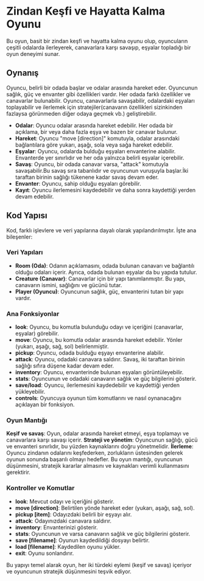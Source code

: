 # Zindan Keşfi ve Hayatta Kalma Oyunu

Bu oyun, basit bir zindan keşfi ve hayatta kalma oyunu olup, oyuncuların çeşitli odalarda ilerleyerek, canavarlara karşı savaşıp, eşyalar topladığı bir oyun deneyimi sunar.

## Oynanış

Oyuncu, belirli bir odada başlar ve odalar arasında hareket eder. Oyuncunun sağlık, güç ve envanter gibi özellikleri vardır. Her odada farklı özellikler ve canavarlar bulunabilir. Oyuncu, canavarlarla savaşabilir, odalardaki eşyaları toplayabilir ve ilerlemek için stratejiler(canavarın özellikleri sizinkinden fazlaysa görünmeden diğer odaya geçmek vb.) geliştirebilir.

- **Odalar**: Oyuncu odalar arasında hareket edebilir. Her odada bir açıklama, bir veya daha fazla eşya ve bazen bir canavar bulunur.
- **Hareket**: Oyuncu "move [direction]" komutuyla, odalar arasındaki bağlantılara göre yukarı, aşağı, sola veya sağa hareket edebilir.
- **Eşyalar**: Oyuncu, odalarda bulduğu eşyaları envanterine alabilir. Envanterde yer sınırlıdır ve her oda yalnızca belirli eşyalar içerebilir.
- **Savaş**: Oyuncu, bir odada canavar varsa, "attack" komutuyla savaşabilir.Bu savaş sıra tabanlıdır ve oyuncunun vuruşuyla başlar.İki taraftan birinin sağlığı tükenene kadar savaş devam eder.
- **Envanter**: Oyuncu, sahip olduğu eşyaları görebilir.
- **Kayıt**: Oyuncu ilerlemesini kaydedebilir ve daha sonra kaydettiği yerden devam edebilir.

## Kod Yapısı

Kod, farklı işlevlere ve veri yapılarına dayalı olarak yapılandırılmıştır. İşte ana bileşenler:

### Veri Yapıları

- **Room (Oda)**: Odanın açıklamasını, odada bulunan canavarı ve bağlantılı olduğu odaları içerir. Ayrıca, odada bulunan eşyalar da bu yapıda tutulur.
- **Creature (Canavar)**: Canavarlar için bir yapı tanımlanmıştır. Bu yapı, canavarın ismini, sağlığını ve gücünü tutar.
- **Player (Oyuncu)**: Oyuncunun sağlık, güç, envanterini tutan bir yapı vardır.

### Ana Fonksiyonlar

- **look**: Oyuncu, bu komutla bulunduğu odayı ve içeriğini (canavarlar, eşyalar) görebilir.
- **move**: Oyuncu, bu komutla odalar arasında hareket edebilir. Yönler (yukarı, aşağı, sağ, sol) belirlenmiştir.
- **pickup**: Oyuncu, odada bulduğu eşyayı envanterine alabilir.
- **attack**: Oyuncu, odadaki canavara saldırır. Savaş, iki taraftan birinin sağlığı sıfıra düşene kadar devam eder.
- **inventory**: Oyuncu, envanterinde bulunan eşyaları görüntüleyebilir.
- **stats**: Oyuncunun ve odadaki canavarın sağlık ve güç bilgilerini gösterir.
- **save/load**: Oyuncu, ilerlemesini kaydedebilir ve kaydettiği yerden yükleyebilir.
- **controls**: Oyuncuya oyunun tüm komutlarını ve nasıl oynanacağını açıklayan bir fonksiyon.

### Oyun Mantığı

**Keşif ve savaş**: Oyun, odalar arasında hareket etmeyi, eşya toplamayı ve canavarlara karşı savaşı içerir.
**Strateji ve yönetim**: Oyuncunun sağlığı, gücü ve envanteri sınırlıdır, bu yüzden kaynaklarını doğru yönetmelidir.
**İlerleme**: Oyuncu zindanın odalarını keşfederken, zorlukların üstesinden gelerek oyunun sonunda başarılı olmayı hedefler.
Bu oyun mantığı, oyuncunun düşünmesini, stratejik kararlar almasını ve kaynakları verimli kullanmasını gerektirir.

### Kontroller ve Komutlar

- **look**: Mevcut odayı ve içeriğini gösterir.
- **move [direction]**: Belirtilen yönde hareket eder (yukarı, aşağı, sağ, sol).
- **pickup [item]**: Odayızdaki belirli bir eşyayı alır.
- **attack**: Odayınızdaki canavara saldırır.
- **inventory**: Envanterinizi gösterir.
- **stats**: Oyuncunun ve varsa canavarın sağlık ve güç bilgilerini gösterir.
- **save [filename]**: Oyunun kaydedildiği dosyayı belirtir.
- **load [filename]**: Kaydedilen oyunu yükler.
- **exit**: Oyunu sonlandırır.

Bu yapıyı temel alarak oyun, her iki türdeki eylemi (keşif ve savaş) içeriyor ve oyuncunun stratejik düşünmesini teşvik ediyor.
